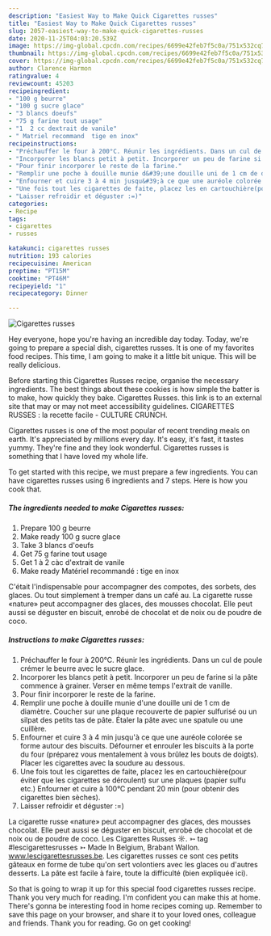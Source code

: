 ```yaml
---
description: "Easiest Way to Make Quick Cigarettes russes"
title: "Easiest Way to Make Quick Cigarettes russes"
slug: 2057-easiest-way-to-make-quick-cigarettes-russes
date: 2020-11-25T04:03:20.539Z
image: https://img-global.cpcdn.com/recipes/6699e42feb7f5c0a/751x532cq70/cigarettes-russes-photo-principale-de-la-recette.jpg
thumbnail: https://img-global.cpcdn.com/recipes/6699e42feb7f5c0a/751x532cq70/cigarettes-russes-photo-principale-de-la-recette.jpg
cover: https://img-global.cpcdn.com/recipes/6699e42feb7f5c0a/751x532cq70/cigarettes-russes-photo-principale-de-la-recette.jpg
author: Clarence Harmon
ratingvalue: 4
reviewcount: 45203
recipeingredient:
- "100 g beurre"
- "100 g sucre glace"
- "3 blancs doeufs"
- "75 g farine tout usage"
- "1  2 cc dextrait de vanile"
- " Matriel recommand  tige en inox"
recipeinstructions:
- "Préchauffer le four à 200°C. Réunir les ingrédients. Dans un cul de poule crémer le beurre avec le sucre glace."
- "Incorporer les blancs petit à petit. Incorporer un peu de farine si la pâte commence à grainer. Verser en même temps l&#39;extrait de vanille."
- "Pour finir incorporer le reste de la farine."
- "Remplir une poche à douille munie d&#39;une douille uni de 1 cm de diamètre. Coucher sur une plaque recouverte de papier sulfurisé ou un silpat des petits tas de pâte. Étaler la pâte avec une spatule ou une cuillère."
- "Enfourner et cuire 3 à 4 min jusqu&#39;à ce que une auréole colorée se forme autour des biscuits. Défourner et enrouler les biscuits à la porte du four (préparez vous mentalement à vous brûlez les bouts de doigts). Placer les cigarettes avec la soudure au dessous."
- "Une fois tout les cigarettes de faite, placez les en cartouchière(pour éviter que les cigarettes se déroulent) sur une plaques (papier sulfu etc.) Enfourner et cuire à 100°C pendant 20 min (pour obtenir des cigarettes bien sèches)."
- "Laisser refroidir et déguster :=)"
categories:
- Recipe
tags:
- cigarettes
- russes

katakunci: cigarettes russes 
nutrition: 193 calories
recipecuisine: American
preptime: "PT15M"
cooktime: "PT46M"
recipeyield: "1"
recipecategory: Dinner

---
```



![Cigarettes russes](https://img-global.cpcdn.com/recipes/6699e42feb7f5c0a/751x532cq70/cigarettes-russes-photo-principale-de-la-recette.jpg)

Hey everyone, hope you're having an incredible day today. Today, we're going to prepare a special dish, cigarettes russes. It is one of my favorites food recipes. This time, I am going to make it a little bit unique. This will be really delicious.

Before starting this Cigarettes Russes recipe, organise the necessary ingredients. The best things about these cookies is how simple the batter is to make, how quickly they bake. Cigarettes Russes. this link is to an external site that may or may not meet accessibility guidelines. CIGARETTES RUSSES : la recette facile - CULTURE CRUNCH.

Cigarettes russes is one of the most popular of recent trending meals on earth. It's appreciated by millions every day. It's easy, it's fast, it tastes yummy. They're fine and they look wonderful. Cigarettes russes is something that I have loved my whole life.


To get started with this recipe, we must prepare a few ingredients. You can have cigarettes russes using 6 ingredients and 7 steps. Here is how you cook that.

<!--inarticleads1-->

##### The ingredients needed to make Cigarettes russes:

1. Prepare 100 g beurre
1. Make ready 100 g sucre glace
1. Take 3 blancs d&#39;oeufs
1. Get 75 g farine tout usage
1. Get 1 à 2 càc d&#39;extrait de vanile
1. Make ready  Matériel recommandé : tige en inox


C&#39;était l&#39;indispensable pour accompagner des compotes, des sorbets, des glaces. Ou tout simplement à tremper dans un café au. La cigarette russe «nature» peut accompagner des glaces, des mousses chocolat. Elle peut aussi se déguster en biscuit, enrobé de chocolat et de noix ou de poudre de coco. 

<!--inarticleads2-->

##### Instructions to make Cigarettes russes:

1. Préchauffer le four à 200°C. Réunir les ingrédients. Dans un cul de poule crémer le beurre avec le sucre glace.
1. Incorporer les blancs petit à petit. Incorporer un peu de farine si la pâte commence à grainer. Verser en même temps l&#39;extrait de vanille.
1. Pour finir incorporer le reste de la farine.
1. Remplir une poche à douille munie d&#39;une douille uni de 1 cm de diamètre. Coucher sur une plaque recouverte de papier sulfurisé ou un silpat des petits tas de pâte. Étaler la pâte avec une spatule ou une cuillère.
1. Enfourner et cuire 3 à 4 min jusqu&#39;à ce que une auréole colorée se forme autour des biscuits. Défourner et enrouler les biscuits à la porte du four (préparez vous mentalement à vous brûlez les bouts de doigts). Placer les cigarettes avec la soudure au dessous.
1. Une fois tout les cigarettes de faite, placez les en cartouchière(pour éviter que les cigarettes se déroulent) sur une plaques (papier sulfu etc.) Enfourner et cuire à 100°C pendant 20 min (pour obtenir des cigarettes bien sèches).
1. Laisser refroidir et déguster :=)


La cigarette russe «nature» peut accompagner des glaces, des mousses chocolat. Elle peut aussi se déguster en biscuit, enrobé de chocolat et de noix ou de poudre de coco. Les Cigarettes Russes ☼. ➳ tag #lescigarettesrusses ➳ Made In Belgium, Brabant Wallon. www.lescigarettesrusses.be. Les cigarettes russes ce sont ces petits gâteaux en forme de tube qu&#39;on sert volontiers avec les glaces ou d&#39;autres desserts. La pâte est facile à faire, toute la difficulté (bien expliquée ici). 

So that is going to wrap it up for this special food cigarettes russes recipe. Thank you very much for reading. I'm confident you can make this at home. There's gonna be interesting food in home recipes coming up. Remember to save this page on your browser, and share it to your loved ones, colleague and friends. Thank you for reading. Go on get cooking!
